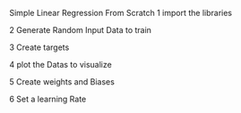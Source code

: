 Simple Linear Regression From Scratch
1 import the libraries

2 Generate Random Input Data to train

3 Create targets

4 plot the Datas to visualize

5 Create weights and Biases

6 Set a learning Rate
